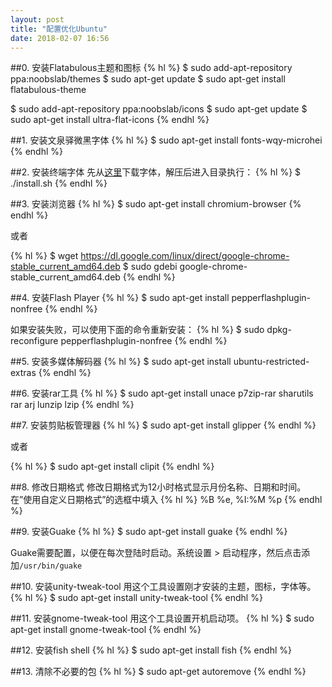```yaml
---
layout: post
title: "配置优化Ubuntu"
date: 2018-02-07 16:56
---
```

##0. 安装Flatabulous主题和图标
{% hl %}
$ sudo add-apt-repository ppa:noobslab/themes 
$ sudo apt-get update 
$ sudo apt-get install flatabulous-theme

$ sudo add-apt-repository ppa:noobslab/icons 
$ sudo apt-get update 
$ sudo apt-get install ultra-flat-icons
{% endhl %}

##1. 安装文泉驿微黑字体
{% hl %}
$ sudo apt-get install fonts-wqy-microhei
{% endhl %}

##2. 安装终端字体
先从[这里](https://github.com/powerline/fonts)下载字体，解压后进入目录执行：
{% hl %}
$ ./install.sh
{% endhl %}

##3. 安装浏览器
{% hl %}
$ sudo apt-get install chromium-browser
{% endhl %}

或者

{% hl %}
$ wget https://dl.google.com/linux/direct/google-chrome-stable_current_amd64.deb 
$ sudo gdebi google-chrome-stable_current_amd64.deb
{% endhl %}


##4. 安装Flash Player
{% hl %}
$ sudo apt-get install pepperflashplugin-nonfree
{% endhl %}

如果安装失败，可以使用下面的命令重新安装：
{% hl %}
$ sudo dpkg-reconfigure pepperflashplugin-nonfree
{% endhl %}

##5. 安装多媒体解码器
{% hl %}
$ sudo apt-get install ubuntu-restricted-extras
{% endhl %}

##6. 安装rar工具
{% hl %}
$ sudo apt-get install unace p7zip-rar sharutils rar arj lunzip lzip
{% endhl %}

##7. 安装剪贴板管理器
{% hl %}
$ sudo apt-get install glipper
{% endhl %}

或者

{% hl %}
$ sudo apt-get install clipit
{% endhl %}

##8. 修改日期格式
修改日期格式为12小时格式显示月份名称、日期和时间。在”使用自定义日期格式”的选框中填入
{% hl %}
%B %e, %I:%M %p
{% endhl %}

##9. 安装Guake
{% hl %}
$ sudo apt-get install guake
{% endhl %}

Guake需要配置，以便在每次登陆时启动。系统设置 > 启动程序，然后点击添加`/usr/bin/guake`

##10. 安装unity-tweak-tool
用这个工具设置刚才安装的主题，图标，字体等。
{% hl %}
$ sudo apt-get install unity-tweak-tool
{% endhl %}

##11. 安装gnome-tweak-tool
用这个工具设置开机启动项。
{% hl %}
$ sudo apt-get install gnome-tweak-tool
{% endhl %}

##12. 安装fish shell
{% hl %}
$ sudo apt-get install fish
{% endhl %}

##13. 清除不必要的包
{% hl %}
$ sudo apt-get autoremove
{% endhl %}
